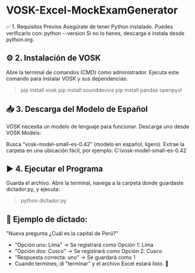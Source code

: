 # VOSK-Excel-MockExamGenerator
✅ 1. Requisitos Previos
Asegúrate de tener Python instalado. Puedes verificarlo con:
    python --version
Si no lo tienes, descarga e instala desde python.org.

## ⚙️ 2. Instalación de VOSK
Abre la terminal de comandos (CMD) como administrador.
Ejecuta este comando para instalar VOSK y sus dependencias:
> pip install vosk
> pip install sounddevice
> pip install pandas openpyxl

## 📥 3. Descarga del Modelo de Español
VOSK necesita un modelo de lenguaje para funcionar. Descarga uno desde VOSK Models:

Busca “vosk-model-small-es-0.42” (modelo en español, ligero).
Extrae la carpeta en una ubicación fácil, por ejemplo: C:\vosk-model-small-es-0.42

## ▶️ 4. Ejecutar el Programa
Guarda el archivo.
Abre la terminal, navega a la carpeta donde guardaste dictador.py, y ejecuta:
> python dictador.py

## 🔹 Ejemplo de dictado:

"Nueva pregunta ¿Cuál es la capital de Perú?"
- "Opción uno: Lima" → Se registrará como Opción 1: Lima
- "Opción dos: Cusco" → Se registrará como Opción 2: Cusco
- "Respuesta correcta: uno" → Se guardará como 1
- Cuando termines, di "terminar" y el archivo Excel estará listo. 🚀
